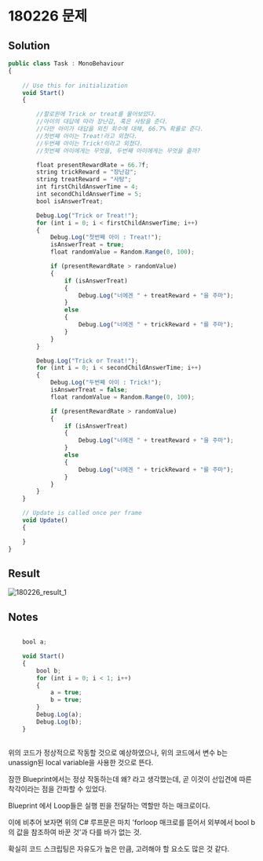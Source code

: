﻿# 180226 문제

## Solution

```javascript
public class Task : MonoBehaviour
{
    
    // Use this for initialization
    void Start()
    {

        //할로윈에 Trick or treat를 물어보았다.
        //아이의 대답에 따라 장난감, 혹은 사탕을 준다.
        //다만 아이가 대답을 외친 회수에 대해, 66.7% 확률로 준다.
        //첫번째 아이는 Treat!라고 외쳤다.
        //두번째 아이는 Trick!이라고 외쳤다.
        //첫번째 아이에게는 무엇을, 두번째 아이에게는 무엇을 줄까?

        float presentRewardRate = 66.7f;
        string trickReward = "장난감";
        string treatReward = "사탕";
        int firstChildAnswerTime = 4;
        int secondChildAnswerTime = 5;
        bool isAnswerTreat;

        Debug.Log("Trick or Treat!");
        for (int i = 0; i < firstChildAnswerTime; i++)
        {
            Debug.Log("첫번째 아이 : Treat!");
            isAnswerTreat = true;
            float randomValue = Random.Range(0, 100);

            if (presentRewardRate > randomValue)
            {
                if (isAnswerTreat)
                {
                    Debug.Log("너에겐 " + treatReward + "을 주마");
                }
                else
                {
                    Debug.Log("너에겐 " + trickReward + "를 주마");
                }
            }
        }

        Debug.Log("Trick or Treat!");
        for (int i = 0; i < secondChildAnswerTime; i++)
        {
            Debug.Log("두번째 아이 : Trick!");
            isAnswerTreat = false;
            float randomValue = Random.Range(0, 100);

            if (presentRewardRate > randomValue)
            {
                if (isAnswerTreat)
                {
                    Debug.Log("너에겐 " + treatReward + "을 주마");
                }
                else
                {
                    Debug.Log("너에겐 " + trickReward + "를 주마");
                }
            }
        }
    }

    // Update is called once per frame
    void Update()
    {

    }
}
```

## Result

![180226_result_1](https://user-images.githubusercontent.com/6358827/36658768-6951b64c-1b15-11e8-97f2-53ec0446e853.png)

## Notes


```javascript

    bool a;

    void Start()
    {
        bool b;
        for (int i = 0; i < 1; i++)
        {
            a = true;
            b = true;
        }
        Debug.Log(a);
        Debug.Log(b);
    }
	
```

위의 코드가 정상적으로 작동할 것으로 예상하였으나, 위의 코드에서 변수 b는 unassign된 local variable을 사용한 것으로 뜬다.

잠깐 Blueprint에서는 정상 작동하는데 왜? 라고 생각했는데, 곧 이것이 선입견에 따른 착각이라는 점을 간파할 수 있었다.

Blueprint 에서 Loop들은 실행 핀을 전달하는 역할만 하는 매크로이다.

이에 비추어 보자면 위의 C# 루프문은 마치 'forloop 매크로를 뜯어서 외부에서 bool b의 값을 참조하여 바꾼 것'과 다를 바가 없는 것.

확실히 코드 스크립팅은 자유도가 높은 만큼, 고려해야 할 요소도 많은 것 같다.